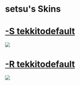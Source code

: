 # setsu's Skins

# [-S tekkitodefault](https://www.mediafire.com/file/g33n90o2lq53teg/-S_tekkitodefault.osk/file) 
![](https://osu.ppy.sh/ss/17714432/a1e8)

# [-R tekkitodefault](https://www.mediafire.com/file/lgmy4lqqp474bkn/-R_tekkitodefault.osk/file) 
![](https://osu.ppy.sh/ss/17714432/a1e8)

